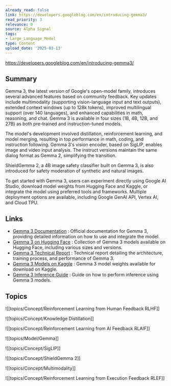 ```yaml
---
already_read: false
link: https://developers.googleblog.com/en/introducing-gemma3/
read_priority: 3
relevance: 0
source: Alpha Signal
tags:
- Large_Language_Model
type: Content
upload_date: '2025-03-13'
---
```


https://developers.googleblog.com/en/introducing-gemma3/
## Summary

Gemma 3, the latest version of Google's open-model family, introduces several advanced features based on community feedback. Key updates include multimodality (supporting vision-language input and text outputs), extended context windows (up to 128k tokens), improved multilingual support (over 140 languages), and enhanced capabilities in math, reasoning, and chat. Gemma 3 is available in four sizes (1B, 4B, 12B, and 27B) as both pre-trained and instruction-tuned models.

The model's development involved distillation, reinforcement learning, and model merging, resulting in top performance in math, coding, and instruction following. Gemma 3's vision encoder, based on SigLIP, enables image and video input analysis. The instruct versions maintain the same dialog format as Gemma 2, simplifying the transition.

ShieldGemma 2, a 4B image safety classifier built on Gemma 3, is also introduced for safety moderation of synthetic and natural images.

To get started with Gemma 3, users can experiment directly using Google AI Studio, download model weights from Hugging Face and Kaggle, or integrate the model using preferred tools and frameworks. Multiple deployment options are available, including Google GenAI API, Vertex AI, and Cloud TPU.
## Links

- [Gemma 3 Documentation](https://ai.google.dev/gemma/docs) : Official documentation for Gemma 3, providing detailed information on how to use and integrate the model.
- [Gemma 3 on Hugging Face](https://huggingface.co/collections/google/gemma-3-release-67c6c6f89c4f76621268bb6d) : Collection of Gemma 3 models available on Hugging Face, including various sizes and versions.
- [Gemma 3 Technical Report](https://goo.gle/Gemma3Report) : Technical report detailing the architecture, training process, and performance of Gemma 3.
- [Gemma 3 Models on Kaggle](https://www.kaggle.com/models/google/gemma-3) : Gemma 3 model weights available for download on Kaggle.
- [Gemma 3 Inference Guide](https://ai.google.dev/gemma/docs/inference) : Guide on how to perform inference using Gemma 3 models.

## Topics

![[topics/Concept/Reinforcement Learning from Human Feedback RLHF]]

![[topics/Concept/Knowledge Distillation]]

![[topics/Concept/Reinforcement Learning from AI Feedback RLAIF]]

![[topics/Model/Gemma]]

![[topics/Concept/SigLIP]]

![[topics/Concept/ShieldGemma 2]]

![[topics/Concept/Multimodality]]

![[topics/Concept/Reinforcement Learning from Execution Feedback RLEF]]